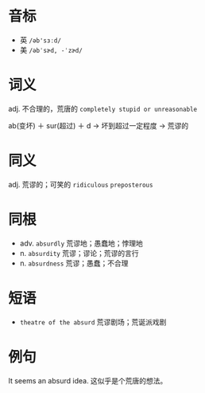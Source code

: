 # 音标

- 英 `/əb'sɜːd/`
- 美 `/əbˈsɚd, -ˈzɚd/`

# 词义

adj. 不合理的，荒唐的
`completely stupid or unreasonable`



ab(变坏) ＋ sur(超过) ＋ d → 坏到超过一定程度 → 荒谬的

# 同义

adj. 荒谬的；可笑的
`ridiculous` `preposterous`

# 同根

- adv. `absurdly` 荒谬地；愚蠢地；悖理地
- n. `absurdity` 荒谬；谬论；荒谬的言行
- n. `absurdness` 荒谬；愚蠢；不合理

# 短语

- `theatre of the absurd` 荒谬剧场；荒诞派戏剧

# 例句

It seems an absurd idea.
这似乎是个荒唐的想法。


